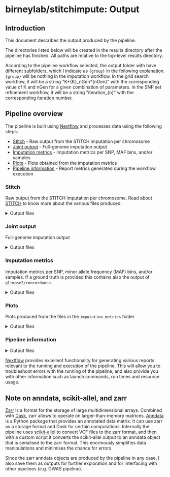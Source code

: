 # birneylab/stitchimpute: Output

<!--
# nf-core/stitchimpute: Output
-->

## Introduction

This document describes the output produced by the pipeline.

The directories listed below will be created in the results directory after the pipeline has finished. All paths are relative to the top-level results directory.

According to the pipeline workflow selected, the output folder with have different subfolders, which I indicate as `{group}` in the following explanation.
`{group}` will be nothing in the imputation workflow.
In the grid search workflow, it will be a string "K*{K}\_nGen*{nGen}" with the corresponding value of K and nGen for a given combination of parameters.
In the SNP set refinement workflow, it will be a string "iteration\_{n}" with the corresponding iteration number.

## Pipeline overview

The pipeline is built using [Nextflow](https://www.nextflow.io/) and processes data using the following steps:

- [Stitch](#stitch) - Raw output from the STITCH imputation per chromosome
- [Joint output](#joint) - Full-genome imputation output
- [Imputation metrics](#performance) - Imputation metrics per SNP, MAF bins, and/or samples
- [Plots](#plots) - Plots obtained from the imputation metrics
- [Pipeline information](#pipeline-information) - Report metrics generated during the workflow execution

### Stitch

Raw output from the STITCH imputation per chromosome.
Read about [STITCH](https://github.com/rwdavies/STITCH) to know more about the various files produced.

<details markdown="1">
<summary>Output files</summary>

- `{group}/stitch/chromosome_*`
  - `plots/`: Plots produced by STITCH
  - `RData/`: Intermediate STITCH results as R objects
  - `chromosome_*.vcf.gz`: Imputed VCF file for the chromosome
  - `chromosome_*.vcf.gz.csi`: Index file for the VCF

</details>

### Joint output

Full-genome imputation output

<details markdown="1">
<summary>Output files</summary>

- `{group}/joint_stitch_output`
  - `vcf/joint_stitch_output.vcf.gz`: Full genome imputed genotypes
  - `vcf/joint_stitch_output.vcf.gz.csi`: VCF index

</details>

### Imputation metrics

Imputation metrics per SNP, minor allele frequency (MAF) bins, and/or samples. If a ground truth is provided this contains also the output of `glimpse2/concordance`.

<details markdown="1">
<summary>Output files</summary>

- `{group}/imputation_metrics`
  - `joint_stitch_output.info_score.csv.gz`: CSV file with header and columns `chr,pos,ref,alt,info_score`. The `info_score` is extracted from the STITCH output and it is a SNP-wise internal imputation quality metric
  - `joint_stitch_output.r2_sites.tsv.gz`: TSV file produced by `glimpse2/concordance` with per-SNP ground truth correlations in terms of allele dosages (`ds_r2`)
  - `joint_stitch_output.{rsquare,error}.{grp,spl}.txt.gz`: ground truth performance metrics produced by `glimpse2/concordance`

</details>

### Plots

Plots produced from the files in the `imputation_metrics` folder

<details markdown="1">
<summary>Output files</summary>

- `{group}/plots`
  - `joint_stitch_output.{info_score,r2_sites,r2_samples,r2_maf_bins}.pdf`

</details>

### Pipeline information

<details markdown="1">
<summary>Output files</summary>

- `pipeline_info/`
  - Reports generated by Nextflow: `execution_report.html`, `execution_timeline.html`, `execution_trace.txt` and `pipeline_dag.dot`/`pipeline_dag.svg`.
  - Reports generated by the pipeline: `pipeline_report.html`, `pipeline_report.txt` and `software_versions.yml`. The `pipeline_report*` files will only be present if the `--email` / `--email_on_fail` parameter's are used when running the pipeline.
  - Reformatted samplesheet files used as input to the pipeline: `samplesheet.valid.csv`.

</details>

[Nextflow](https://www.nextflow.io/docs/latest/tracing.html) provides excellent functionality for generating various reports relevant to the running and execution of the pipeline. This will allow you to troubleshoot errors with the running of the pipeline, and also provide you with other information such as launch commands, run times and resource usage.

## Note on anndata, scikit-allel, and zarr

[Zarr](https://zarr.dev/) is a format for the storage of large multidimensional arrays.
Combined with [Dask](https://www.dask.org/), zarr allows to operate on larger-than-memory matrices.
[Anndata](https://anndata.readthedocs.io/en/latest/) is a Python package that provides an annotated data matrix. It can use zarr as a storage format and Dask for certain computations.
Internally the pipeline uses [scikit-allel](https://scikit-allel.readthedocs.io/en/stable/) to convert VCF files to the zarr format, and then with a custom script it converts the scikit-allel output to an anndata object that is serialised to the zarr format. This enormously simplifies data manipulations and minimises the chance for errors.

Since the zarr anndata objects are produced by the pipeline in any case, I also save them as outputs for further exploration and for interfacing with other pipelines (e.g. GWAS pipeline).
